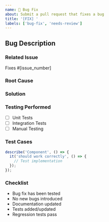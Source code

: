 ```yaml
---
name: 🐛 Bug Fix
about: Submit a pull request that fixes a bug
title: '[FIX] '
labels: ['bug-fix', 'needs-review']
---
```


## Bug Description
<!-- Describe the bug that was fixed -->

### Related Issue
Fixes #[issue_number]

### Root Cause
<!-- Explain what caused the bug -->

### Solution
<!-- Describe your solution to the bug -->

### Testing Performed
<!-- Describe the testing you've done -->
- [ ] Unit Tests
- [ ] Integration Tests
- [ ] Manual Testing

### Test Cases
```typescript
describe('Component', () => {
  it('should work correctly', () => {
    // Test implementation
  });
});
```

### Checklist

* Bug fix has been tested
* No new bugs introduced
* Documentation updated
* Tests added/updated
* Regression tests pass
